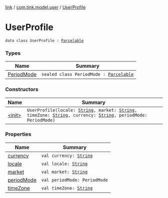 [link](../../index.md) / [com.tink.model.user](../index.md) / [UserProfile](./index.md)

# UserProfile

`data class UserProfile : `[`Parcelable`](https://developer.android.com/reference/android/os/Parcelable.html)

### Types

| Name | Summary |
|---|---|
| [PeriodMode](-period-mode/index.md) | `sealed class PeriodMode : `[`Parcelable`](https://developer.android.com/reference/android/os/Parcelable.html) |

### Constructors

| Name | Summary |
|---|---|
| [&lt;init&gt;](-init-.md) | `UserProfile(locale: `[`String`](https://kotlinlang.org/api/latest/jvm/stdlib/kotlin/-string/index.html)`, market: `[`String`](https://kotlinlang.org/api/latest/jvm/stdlib/kotlin/-string/index.html)`, timeZone: `[`String`](https://kotlinlang.org/api/latest/jvm/stdlib/kotlin/-string/index.html)`, currency: `[`String`](https://kotlinlang.org/api/latest/jvm/stdlib/kotlin/-string/index.html)`, periodMode: PeriodMode)` |

### Properties

| Name | Summary |
|---|---|
| [currency](currency.md) | `val currency: `[`String`](https://kotlinlang.org/api/latest/jvm/stdlib/kotlin/-string/index.html) |
| [locale](locale.md) | `val locale: `[`String`](https://kotlinlang.org/api/latest/jvm/stdlib/kotlin/-string/index.html) |
| [market](market.md) | `val market: `[`String`](https://kotlinlang.org/api/latest/jvm/stdlib/kotlin/-string/index.html) |
| [periodMode](period-mode.md) | `val periodMode: PeriodMode` |
| [timeZone](time-zone.md) | `val timeZone: `[`String`](https://kotlinlang.org/api/latest/jvm/stdlib/kotlin/-string/index.html) |
